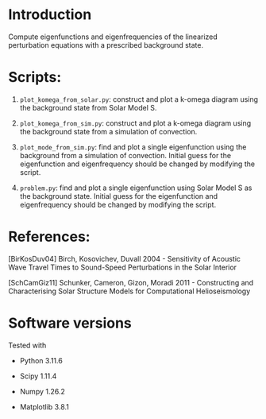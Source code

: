 # Introduction

Compute eigenfunctions and eigenfrequencies of the linearized perturbation equations with a prescribed background state.

# Scripts:

1. `plot_komega_from_solar.py`: construct and plot a k-omega diagram using the background state from Solar Model S.

1. `plot_komega_from_sim.py`: construct and plot a k-omega diagram using the background state from a simulation of convection.

1. `plot_mode_from_sim.py`: find and plot a single eigenfunction using the background from a simulation of convection. Initial guess for the eigenfunction and eigenfrequency should be changed by modifying the script.

1. `problem.py`: find and plot a single eigenfunction using Solar Model S as the background state. Initial guess for the eigenfunction and eigenfrequency should be changed by modifying the script.


# References:

[BirKosDuv04]
Birch, Kosovichev, Duvall 2004 - Sensitivity of Acoustic Wave Travel Times to Sound-Speed Perturbations in the Solar Interior

[SchCamGiz11]
Schunker, Cameron, Gizon, Moradi 2011 - Constructing and Characterising Solar Structure Models for Computational Helioseismology

# Software versions

Tested with

* Python 3.11.6

* Scipy 1.11.4

* Numpy 1.26.2

* Matplotlib 3.8.1
